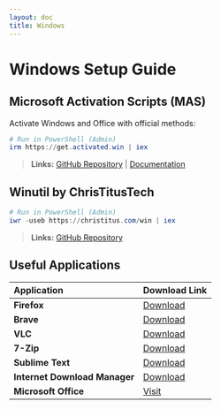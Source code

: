 ```yaml
---
layout: doc
title: Windows
---
```

# Windows Setup Guide

## Microsoft Activation Scripts (MAS)
Activate Windows and Office with official methods:

```powershell
# Run in PowerShell (Admin)
irm https://get.activated.win | iex
```

> **Links:** [GitHub Repository](https://github.com/massgravel/Microsoft-Activation-Scripts) | [Documentation](https://massgrave.dev/)

## Winutil by ChrisTitusTech

```powershell
# Run in PowerShell (Admin)
iwr -useb https://christitus.com/win | iex
```
> **Links:** [GitHub Repository](https://github.com/ChrisTitusTech/winutil)


## Useful Applications

| **Application**               | **Download Link**                                                                        |
| :---------------------------- | :--------------------------------------------------------------------------------------- |
| **Firefox**                   | [Download](https://download.mozilla.org/?product=firefox-latest-ssl&os=win64&lang=en-US) |
| **Brave**                    | [Download](https://github.com/brave/brave-browser/releases)                          |
| **VLC**                       | [Download](https://www.videolan.org/vlc/download-windows.html)                           |
| **7-Zip**                     | [Download](https://www.7-zip.org/download.html)                                          |
| **Sublime Text**              | [Download](https://www.sublimetext.com/download_thanks?target=win-x64)                   |
| **Internet Download Manager** | [Download](https://www.internetdownloadmanager.com/download.html)                        |
| **Microsoft Office**          | [Visit](https://massgrave.dev/genuine-installation-media.html)                           |

